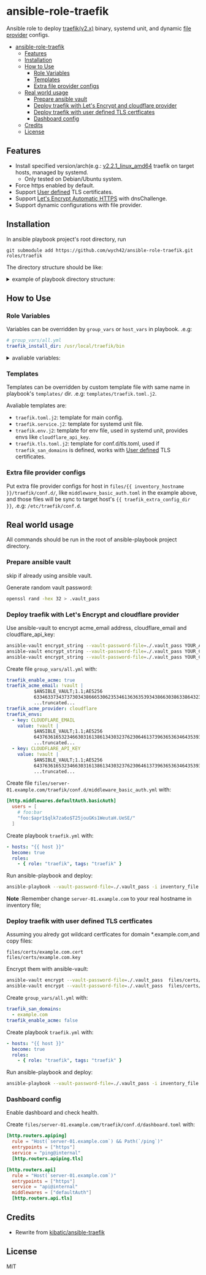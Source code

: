 # ansible-role-traefik

Ansible role to deploy [traefik(v2.x)](https://docs.traefik.io/) binary, systemd unit, and dynamic [file provider](https://docs.traefik.io/providers/file/) configs.

- [ansible-role-traefik](#ansible-role-traefik)
  - [Features](#features)
  - [Installation](#installation)
  - [How to Use](#how-to-use)
    - [Role Variables](#role-variables)
    - [Templates](#templates)
    - [Extra file provider configs](#extra-file-provider-configs)
  - [Real world usage](#real-world-usage)
    - [Prepare ansible vault](#prepare-ansible-vault)
    - [Deploy traefik with Let's Encrypt and cloudflare provider](#deploy-traefik-with-lets-encrypt-and-cloudflare-provider)
    - [Deploy traefik with user defined TLS certficates](#deploy-traefik-with-user-defined-tls-certficates)
    - [Dashboard config](#dashboard-config)
  - [Credits](#credits)
  - [License](#license)

## Features
- Install specified version/arch(e.g.: [v2.2.1_linux_amd64](https://github.com/containous/traefik/releases) traefik on target hosts, managed by systemd.
  - Only tested on Debian/Ubuntu system.
- Force https enabled by default.
- Support [User defined](https://docs.traefik.io/https/tls/#user-defined) TLS certificates.
- Support [Let's Encrypt Automatic HTTPS](https://docs.traefik.io/https/acme/#lets-encrypt) with dnsChallenge.
- Support dynamic configurations with file provider. 

## Installation

In ansible playbook project's root directory, run 

`git submodule add https://github.com/wych42/ansible-role-traefik.git roles/traefik`

The directory structure should be like: 
<details>
  <summary>example of playbook directory structure:</summary>

```
ansible-playbook
├── files
│   ├── certs
│   │   ├── example.com.cert
│   │   └── example.com.key
│   ├── server-01.example.com
│   │   └── traefik
│   │       └── conf.d
│   │           ├── middleware_basic_auth.toml
│   │           └── ...
├── group_vars
├── host_vars
├── inventory
└── roles
    ...
    ├── traefik <-- this repo
    ...
```
</details>

## How to Use

### Role Variables

Variables can be overridden by `group_vars` or `host_vars` in playbook. .e.g:

``` yml
# group_vars/all.yml
traefik_install_dir: /usr/local/traefik/bin
```

<details>
  <summary>avaliable variables:</summary>

```yml
traefik_install_dir: /usr/local/bin
traefik_bin_file: "{{ traefik_install_dir }}/traefik"

traefik_install_version: 2.2.1
traefik_install_arch: linux_amd64
traefik_binary_url: https://github.com/containous/traefik/releases/download/v{{ traefik_install_version }}/traefik_v{{ traefik_install_version }}_{{ traefik_install_arch }}.tar.gz
traefik_checksum: sha256:04139683e0cd6fc4e98eae9d469490d1a85074a0d810f640296f81991763657c

traefik_config_dir: /etc/traefik
traefik_extra_config_dir: "{{ traefik_config_dir }}/conf.d/"
traefik_config_file: "{{ traefik_config_dir }}/config.toml"
traefik_acme_file: "{{ traefik_config_dir }}/acme.json"
traefik_env_file: "{{ traefik_config_dir }}/env"
traefik_cert_dir: "{{ traefik_config_dir }}/ssl"
traefik_log_dir: "/var/log/traefik"
traefik_systemd_unit_file: /etc/systemd/system/traefik.service

traefik_config_template: traefik.toml
traefik_config_tls_template: traefik.tls.toml
traefik_systemd_unit_template: traefik.service
traefik_env_template: traefik.env

traefik_enable_docker_provider: true
# set this to a comma separated string. 
# when traefik_enable_docker_provider=true or user traefik should be add to other groups.
traefik_user_extra_groups: "docker"
traefik_enable_force_https: true
traefik_enable_acme: true
traefik_acme_ca_server: https://acme-v02.api.letsencrypt.org/directorye
traefik_san_domains: #optional
  - example.com 
```
</details>

### Templates

Templates can be overridden by custom template file with same name in playbook's `templates/` dir. .e.g: `templates/traefik.toml.j2`.

Avaliable templates are:

- `traefik.toml.j2`: template for main config.
- `traefik.service.j2`: template for systemd unit file.
- `traefik.env.j2`: template for env file, used in systemd unit, provides envs like `cloudflare_api_key`.
- `traefik.tls.toml.j2`: template for conf.d/tls.toml, used if `traefik_san_domains` is defined, works with [User defined](https://docs.traefik.io/https/tls/#user-defined) TLS certificates.


### Extra file provider configs

Put extra file provider configs for host in `files/{{ inventory_hostname }}/traefik/conf.d/`, like `middleware_basic_auth.toml` in the example above, and those files will be sync to target host's  `{{ traefik_extra_config_dir }}`, .e.g: `/etc/traefik/conf.d`.


## Real world usage

All commands should be run in the root of ansible-playbook project directory.

### Prepare ansible vault

skip if already using ansible vault.

Generate random vault password:

```bash
openssl rand -hex 32 > .vault_pass
```

### Deploy traefik with Let's Encrypt and cloudflare provider

Use ansible-vault to encrypt acme_email address, cloudflare_email and cloudflare_api_key:

```bash
ansible-vault encrypt_string --vault-password-file=./.vault_pass YOUR_ACME_EMAIL
ansible-vault encrypt_string --vault-password-file=./.vault_pass YOUR_CLOUDFLARE_EMAIL
ansible-vault encrypt_string --vault-password-file=./.vault_pass YOUR_CLOUDFLARE_API_KEY
```

Create file `group_vars/all.yml` with:
```yml
traefik_enable_acme: true
traefik_acme_email: !vault |
          $ANSIBLE_VAULT;1.1;AES256
          63346337343737303438666530623534613636353934386630386338643230346237616338366164
          ...truncated...
traefik_acme_provider: cloudflare
traefik_envs:
  - key: CLOUDFLARE_EMAIL
    value: !vault |
          $ANSIBLE_VAULT;1.1;AES256
          64376361653234663031613861343032376230646137396365363464353933366530383530376634
          ...truncated...
  - key: CLOUDFLARE_API_KEY
    value: !vault |
          $ANSIBLE_VAULT;1.1;AES256
          64376361653234663031613861343032376230646137396365363464353933366530383530376634
          ...truncated...
```

Create file `files/server-01.example.com/traefik/conf.d/middleware_basic_auth.yml` with:

```toml
[http.middlewares.defaultAuth.basicAuth]
  users = [
    # foo:bar
    "foo:$apr1$qlk7za6o$T25jouGKs1WeutaH.UeSE/"
  ]
```

Create playbook `traefik.yml` with:
```yml
- hosts: "{{ host }}"
  become: true
  roles:
    - { role: "traefik", tags: "traefik" }
```

Run ansible-playbook and deploy:
```bash
ansible-playbook --vault-password-file=./.vault_pass -i inventory_file --extra-vars "host=server-01.example.com" traefik.yml
```

**Note** :Remember change `server-01.example.com` to your real hostname in inventory file; 

### Deploy traefik with user defined TLS certficates 

Assuming you alredy got wildcard certficates for domain *.example.com,and copy files:
```
files/certs/example.com.cert
files/certs/example.com.key
```

Encrypt them with ansible-vault:
```bash
ansible-vault encrypt --vault-password-file=./.vault_pass  files/certs/example.com.cert
ansible-vault encrypt --vault-password-file=./.vault_pass  files/certs/example.com.key
```

Create `group_vars/all.yml` with:
```yml
traefik_san_domains:
  - example.com
traefik_enable_acme: false
```

Create playbook `traefik.yml` with:
```yml
- hosts: "{{ host }}"
  become: true
  roles:
    - { role: "traefik", tags: "traefik" }
```

Run ansible-playbook and deploy:
```bash
ansible-playbook --vault-password-file=./.vault_pass -i inventory_file --extra-vars "host=server-01.example.com" traefik.yml
```

### Dashboard config

Enable dashboard and check health.

Create `files/server-01.example.com/traefik/conf.d/dashboard.toml`  with:
```toml
[http.routers.apiping]
  rule = "Host(`server-01.example.com`) && Path(`/ping`)"
  entrypoints = ["https"]
  service = "ping@internal"
  [http.routers.apiping.tls]

[http.routers.api]
  rule = "Host(`server-01.example.com`)"
  entrypoints = ["https"]
  service = "api@internal"
  middlewares = ["defaultAuth"]
  [http.routers.api.tls]
```

## Credits

- Rewrite from [kibatic/ansible-traefik](https://github.com/kibatic/ansible-traefik)

## License

MIT
